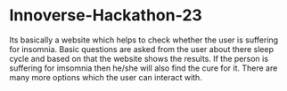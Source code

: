 # Innoverse-Hackathon-23
Its basically a website which helps to check whether the user is suffering for insomnia. Basic questions are asked from the user about there sleep cycle and based on that the website shows the results. If the person is suffering for imsomnia then he/she will also find the cure for it. There are many more options which the user can interact with.
